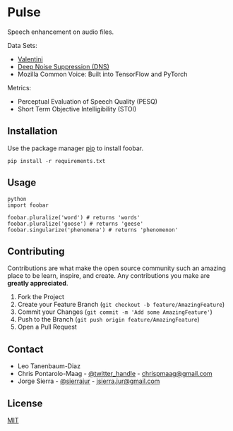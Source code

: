 # Pulse

Speech enhancement on audio files.

Data Sets:
- [Valentini](https://datashare.is.ed.ac.uk/handle/10283/2791)
- [Deep Noise Suppression (DNS)](https://github.com/microsoft/DNS-Challenge)
- Mozilla Common Voice: Built into TensorFlow and PyTorch

Metrics:
- Perceptual Evaluation of Speech Quality (PESQ)
- Short Term Objective Intelligibility (STOI)

## Installation

Use the package manager [pip](https://pip.pypa.io/en/stable/) to install foobar.

```
pip install -r requirements.txt
```

## Usage

```
python
import foobar

foobar.pluralize('word') # returns 'words'
foobar.pluralize('goose') # returns 'geese'
foobar.singularize('phenomena') # returns 'phenomenon'
```

## Contributing

Contributions are what make the open source community such an amazing place to be learn, inspire, and create. Any contributions you make are **greatly appreciated**.

1. Fork the Project
2. Create your Feature Branch (`git checkout -b feature/AmazingFeature`)
3. Commit your Changes (`git commit -m 'Add some AmazingFeature'`)
4. Push to the Branch (`git push origin feature/AmazingFeature`)
5. Open a Pull Request

## Contact

- Leo Tanenbaum-Diaz
- Chris Pontarolo-Maag - [@twitter_handle](https://twitter.com/twitter_handle) - chrispmaag@gmail.com
- Jorge Sierra - [@sierrajur](https://twitter.com/sierrajur) - jsierra.jur@gmail.com

## License
[MIT](https://choosealicense.com/licenses/mit/)
